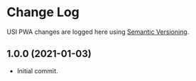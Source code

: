 # Change Log #

USI PWA changes are logged here using <a href="http://semver.org/">Semantic Versioning</a>.

## 1.0.0 (2021-01-03) ##
* Initial commit.

